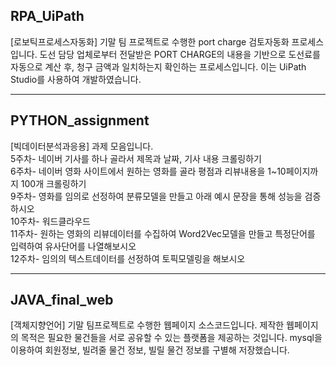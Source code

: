 

## RPA_UiPath 
   [로보틱프로세스자동화] 기말 팀 프로젝트로 수행한 port charge 검토자동화 프로세스입니다. 
   도선 담당 업체로부터 전달받은 PORT CHARGE의 내용을 기반으로 도선료를 자동으로 계산 후, 
   청구 금액과 일치하는지 확인하는 프로세스입니다. 이는 UiPath Studio를 사용하여 개발하였습니다.

--------------------------

## PYTHON_assignment
   [빅데이터분석과응용] 과제 모음입니다.  
   5주차- 네이버 기사를 하나 골라서 제목과 날짜, 기사 내용 크롤링하기  
   6주차- 네이버 영화 사이트에서 원하는 영화를 골라 평점과 리뷰내용을 1~10페이지까지 100개 크롤링하기  
   9주차- 영화를 임의로 선정하여 분류모델을 만들고 아래 예시 문장을 통해 성능을 검증하시오  
   10주차- 워드클라우드  
   11주차- 원하는 영화의 리뷰데이터를 수집하여 Word2Vec모델을 만들고 
           특정단어를 입력하여 유사단어를 나열해보시오  
   12주차- 임의의 텍스트데이터를 선정하여 토픽모델링을 해보시오  
  
--------------------------

## JAVA_final_web
   [객체지향언어] 기말 팀프로젝트로 수행한 웹페이지 소스코드입니다. 
   제작한 웹페이지의 목적은 필요한 물건들을 서로 공유할 수 있는 플랫폼을 제공하는 것입니다.
   mysql을 이용하여 회원정보, 빌려줄 물건 정보, 빌릴 물건 정보를 구별해 저장했습니다.
  
